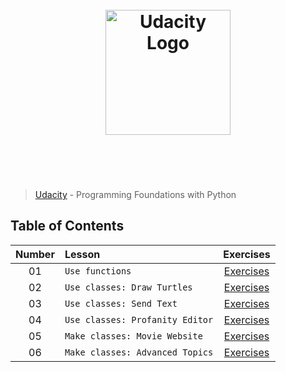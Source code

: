 <h1 align="center">
  <br>
  <img width="200" src="https://upload.wikimedia.org/wikipedia/commons/f/fd/Udacity_Logo.svg" alt="Udacity Logo">
  <br>
  <br>
  <br>
</h1>

> [Udacity](https://www.udacity.com/course/programming-foundations-with-python--ud036) - Programming Foundations with Python

## Table of Contents

| Number | Lesson | Exercises |
| :---: | :--- | :---: |
| 01 | `Use functions` | [Exercises](lesson1-use-functions/) |
| 02 | `Use classes: Draw Turtles` | [Exercises](lesson2a-use-classes-draw-turtles/) |
| 03 | `Use classes: Send Text` | [Exercises](lesson2b-use-classes-send-text/) |
| 04 | `Use classes: Profanity Editor` | [Exercises](lesson2c-use-classes-profanity-editor/) |
| 05 | `Make classes: Movie Website` | [Exercises](lesson3-make-classes-movie-website/) |
| 06 | `Make classes: Advanced Topics` | [Exercises](lesson3b-make-classes-advanced-topics/) |
